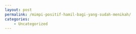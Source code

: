 ```yaml
---
layout: post
permalink: /mimpi-positif-hamil-bagi-yang-sudah-menikah/
categories:
    - Uncategorized
---
```


